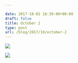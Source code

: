 ```yaml
---

date: 2017-10-02 18:39:00+00:00
draft: false
title: October 2
type: post
url: /blog/2017/10/october-2
---
```




  
   ![](/images/2017-10-02-201710october-2/IMG_2370.jpg)

  

  
   ![](/images/2017-10-02-201710october-2/IMG_2378.jpg)

  


